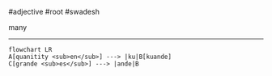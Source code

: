  #adjective  #root #swadesh

many
***
```mermaid  
flowchart LR
A[quanitity <sub>en</sub>] ---> |ku|B[kuande]
C[grande <sub>es</sub>] ---> |ande|B
```
